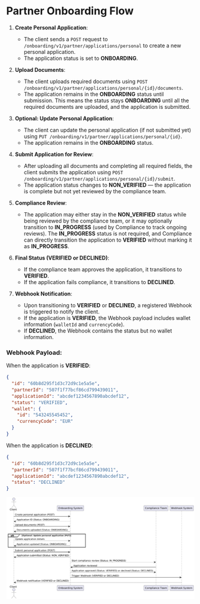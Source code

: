 # Partner Onboarding Flow

1. **Create Personal Application**:
   - The client sends a `POST` request to `/onboarding/v1/partner/applications/personal` to create a new personal application.
   - The application status is set to **ONBOARDING**.

2. **Upload Documents**:
   - The client uploads required documents using `POST /onboarding/v1/partner/applications/personal/{id}/documents`.
   - The application remains in the **ONBOARDING** status until submission. This means the status stays **ONBOARDING** until all the required documents are uploaded, and the application is submitted.

3. **Optional: Update Personal Application**:
   - The client can update the personal application (if not submitted yet) using `PUT /onboarding/v1/partner/applications/personal/{id}`.
   - The application remains in the **ONBOARDING** status.

4. **Submit Application for Review**:
   - After uploading all documents and completing all required fields, the client submits the application using `POST /onboarding/v1/partner/applications/personal/{id}/submit`.
   - The application status changes to **NON_VERIFIED** — the application is complete but not yet reviewed by the compliance team.

5. **Compliance Review**:
   - The application may either stay in the **NON_VERIFIED** status while being reviewed by the compliance team, or it may optionally transition to **IN_PROGRESS** (used by Compliance to track ongoing reviews). The **IN_PROGRESS** status is not required, and Compliance can directly transition the application to **VERIFIED** without marking it as **IN_PROGRESS**.

6. **Final Status (VERIFIED or DECLINED)**:
   - If the compliance team approves the application, it transitions to **VERIFIED**.
   - If the application fails compliance, it transitions to **DECLINED**.

7. **Webhook Notification**:
   - Upon transitioning to **VERIFIED** or **DECLINED**, a registered Webhook is triggered to notify the client.
   - If the application is **VERIFIED**, the Webhook payload includes wallet information (`walletId` and `currencyCode`).
   - If **DECLINED**, the Webhook contains the status but no wallet information.

### Webhook Payload:

When the application is **VERIFIED**:
```json
{
  "id": "60b8d295f1d3c72d9c1e5a5e",
  "partnerId": "507f1f77bcf86cd799439011",
  "applicationId": "abcdef1234567890abcdef12",
  "status": "VERIFIED",
  "wallet": {
    "id": "543245545452",
    "currencyCode": "EUR"
  }
}
```

When the application is **DECLINED**:
```json
{
  "id": "60b8d295f1d3c72d9c1e5a5e",
  "partnerId": "507f1f77bcf86cd799439011",
  "applicationId": "abcdef1234567890abcdef12",
  "status": "DECLINED"
}
```

![img.png](../img/img.png)
